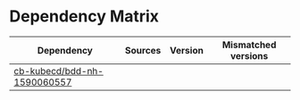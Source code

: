 # Dependency Matrix

Dependency | Sources | Version | Mismatched versions
---------- | ------- | ------- | -------------------
[cb-kubecd/bdd-nh-1590060557](https://github.com/cb-kubecd/bdd-nh-1590060557.git) |  | []() | 
